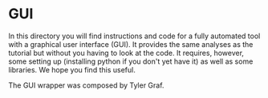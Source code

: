 # GUI

In this directory you will find instructions and code for a fully automated tool with a graphical user interface (GUI). It provides the 
same analyses as the tutorial but without you having to look at the code. It requires, however, some setting up (installing python if you don't yet have it) as well as some libraries.
We hope you find this useful.

The GUI wrapper was composed by Tyler Graf.
